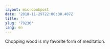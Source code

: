 ```yaml
---
layout: micropubpost
date: '2018-11-29T22:00:30.407Z'
title: ''
slug: '79230'
lang: en
---
```

Chopping wood is my favorite form of meditation. 
